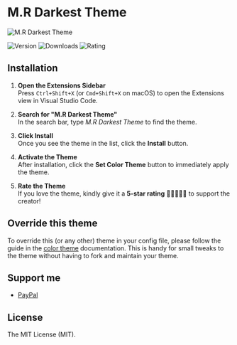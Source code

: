 # M.R Darkest Theme

![M.R Darkest Theme](https://user-images.githubusercontent.com/48416569/181819190-71ae4d95-88c2-499c-8175-6d26194b7733.png "M.R Darkest Theme")

![Version](https://img.shields.io/visual-studio-marketplace/v/MahmoudMohamedRamadan.mr-darkest-theme "version")
![Downloads](https://img.shields.io/visual-studio-marketplace/d/MahmoudMohamedRamadan.mr-darkest-theme?color=orange "downloads")
![Rating](https://img.shields.io/visual-studio-marketplace/stars/MahmoudMohamedRamadan.mr-darkest-theme "rating")

## Installation

1. **Open the Extensions Sidebar**  
   Press `Ctrl+Shift+X` (or `Cmd+Shift+X` on macOS) to open the Extensions view in Visual Studio Code.

2. **Search for "M.R Darkest Theme"**  
   In the search bar, type *M.R Darkest Theme* to find the theme.

3. **Click Install**  
   Once you see the theme in the list, click the **Install** button.

4. **Activate the Theme**  
   After installation, click the **Set Color Theme** button to immediately apply the theme.

5. **Rate the Theme**  
   If you love the theme, kindly give it a **5-star rating** 🌟🌟🌟🌟🌟 to support the creator!

## Override this theme

To override this (or any other) theme in your config file, please follow the guide in the [color theme](https://code.visualstudio.com/api/extension-guides/color-theme) documentation. This is handy for small tweaks to the theme without having to fork and maintain your theme.

## Support me

- [PayPal](https://www.paypal.com/paypalme/mmramadan496)

## License

The MIT License (MIT).
